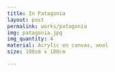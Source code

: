 ```yaml
---
title: In Patagonia
layout: post
permalink: works/patagonia
img: patagonia.jpg
img_quantity: 4
material: Acrylic on canvas, wool
size: 100cm x 100cm

---
```

